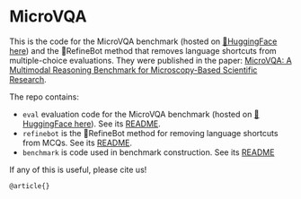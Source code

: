 # MicroVQA
This is the code for the MicroVQA benchmark (hosted on [🤗HuggingFace here](https://huggingface.co/datasets/jmhb/microvqa)) and the 🤖RefineBot method that removes language shortcuts from multiple-choice evaluations. They were published in the paper: [MicroVQA: A Multimodal Reasoning Benchmark for Microscopy-Based Scientific Research](https://jmhb0.github.io/microvqa/). 

The repo contains:
- `eval` evaluation code for the MicroVQA benchmark (hosted on [🤗HuggingFace here](https://huggingface.co/datasets/jmhb/microvqa)). See its [README](eval/README.md).
- `refinebot` is the 🤖RefineBot method for removing language shortcuts from MCQs. See its [README](refinebot/README.md).
- `benchmark` is code used in benchmark construction. See its [README](benchmark/README.md)

If any of this is useful, please cite us!
```
@article{}
```
